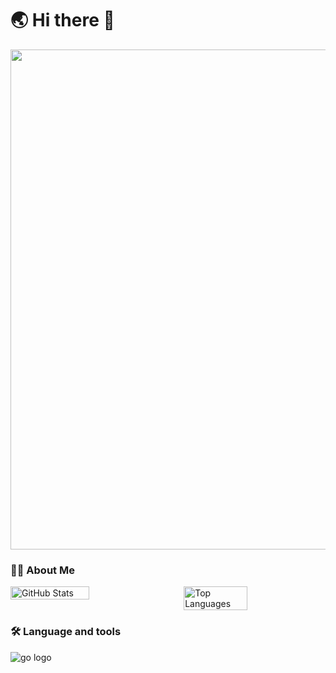 <h1 align="left">🌏 Hi there 👋</h1>
<!--
**yoghurt321/yoghurt321** is a ✨ _special_ ✨ repository because its `README.md` (this file) appears on your GitHub profile.

Here are some ideas to get you started:

- 🔭 I’m currently working on ...
- 🌱 I’m currently learning ...
- 👯 I’m looking to collaborate on ...
- 🤔 I’m looking for help with ...
- 💬 Ask me about ...
- 📫 How to reach me: ...
- 😄 Pronouns: ...
- ⚡ Fun fact: ...
-->

<!--https://github.com/Ashutosh00710/github-readme-activity-graph-->
<img width="800" src="https://github-readme-activity-graph.vercel.app/graph?username=yoghurt321&theme=react&hide_border=true&area=true" />

<h3 align="left">👩‍💻  About Me</h3>
<div style="display: flex; justify-content: space-between;">
  <!--https://github.com/anuraghazra/github-readme-stats-->
  <img align="center" src="https://github-readme-stats.vercel.app/api?username=yoghurt321&theme=transparent&include_all_commits=true&show_icons=true&hide_border=true" alt="GitHub Stats" width="50%" />
  <!---->
  <img align="center" src="https://github-readme-stats.vercel.app/api/top-langs/?username=yoghurt321&theme=transparent&hide_border=true&layout=donut-vertical&langs_count=6" alt="Top Languages" width="45%" />
</div>

<h3 align="left">🛠 Language and tools</h3>
<div align="left">
  <img src="https://cdn.jsdelivr.net/gh/devicons/devicon@latest/icons/docker/docker-original-wordmark.svg" alt="go logo" />
<div
